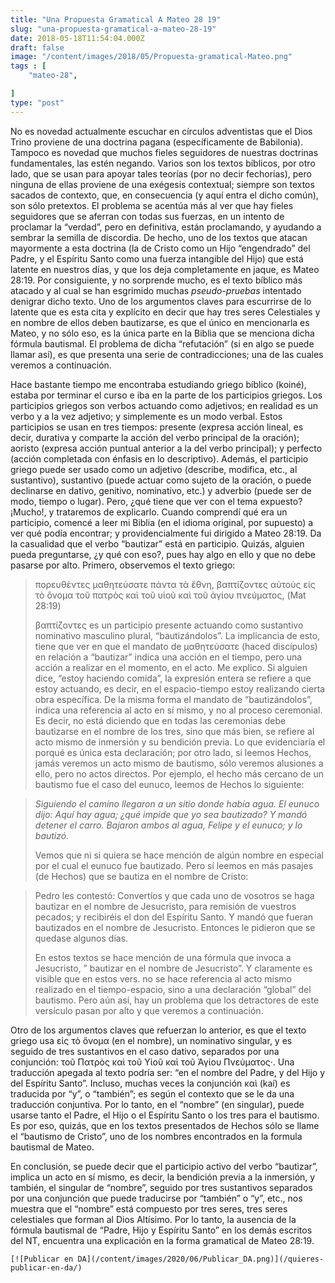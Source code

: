 ```yaml
---
title: "Una Propuesta Gramatical A Mateo 28 19"
slug: "una-propuesta-gramatical-a-mateo-28-19"
date: 2018-05-18T11:54:04.000Z
draft: false
image: "/content/images/2018/05/Propuesta-gramatical-Mateo.png"
tags : [
    "mateo-28",

]
type: "post"
---
```


   No es novedad actualmente escuchar en círculos adventistas que el Dios Trino proviene de una doctrina pagana (específicamente de Babilonia). Tampoco es novedad que muchos fieles seguidores de nuestras doctrinas fundamentales, las estén negando. Varios son los textos bíblicos, por otro lado, que se usan para apoyar tales teorías (por no decir fechorías), pero ninguna de ellas proviene de una exégesis contextual; siempre son textos sacados de contexto, que, en consecuencia (y aquí entra el dicho común), son sólo pretextos. El problema se acentúa más al ver que hay fieles seguidores que se aferran con todas sus fuerzas, en un intento de proclamar la “verdad”, pero en definitiva, están proclamando, y ayudando a sembrar la semilla de discordia. De hecho, uno de los textos que atacan mayormente a esta doctrina (la de Cristo como un Hijo “engendrado” del Padre, y el Espíritu Santo como una fuerza intangible del Hijo) que está latente en nuestros días, y que los deja completamente en jaque, es Mateo 28:19. Por consiguiente, y no sorprende mucho, es el texto bíblico más atacado y al cual se han esgrimido muchas *pseudo-pruebas* intentado denigrar dicho texto. Uno de los argumentos claves para escurrirse de lo latente que es esta cita y explícito en decir que hay tres seres Celestiales y en nombre de ellos deben bautizarse, es que el único en mencionarla es Mateo, y no sólo eso, es la única parte en la Biblia que se menciona dicha fórmula bautismal. El problema de dicha “refutación” (si en algo se puede llamar así), es que presenta una serie de contradicciones; una de las cuales veremos a continuación.

 Hace bastante tiempo me encontraba estudiando griego bíblico (koiné), estaba por terminar el curso e iba en la parte de los participios griegos. Los participios griegos son verbos actuando como adjetivos; en realidad es un verbo y a la vez adjetivo; y simplemente es un modo verbal. Estos participios se usan en tres tiempos: presente (expresa acción lineal, es decir, durativa y comparte la acción del verbo principal de la oración); aoristo (expresa acción puntual anterior a la del verbo principal); y perfecto (acción completada con énfasis en lo descriptivo). Además, el participio griego puede ser usado como un adjetivo (describe, modifica, etc., al sustantivo), sustantivo (puede actuar como sujeto de la oración, o puede declinarse en dativo, genitivo, nominativo, etc.) y adverbio (puede ser de modo, tiempo o lugar). Pero, ¿qué tiene que ver con el tema expuesto? ¡Mucho!, y trataremos de explicarlo. Cuando comprendí qué era un participio, comencé a leer mi Biblia (en el idioma original, por supuesto) a ver qué podía encontrar; y providencialmente fui dirigido a Mateo 28:19. Da la casualidad que el verbo “bautizar” está en participio. Quizás, alguien pueda preguntarse, ¿y qué con eso?, pues hay algo en ello y que no debe pasarse por alto. Primero, observemos el texto griego:

 
>  πορευθέντες μαθητεύσατε πάντα τὰ ἔθνη, βαπτίζοντες αὐτοὺς εἰς τὸ ὄνομα τοῦ πατρὸς καὶ τοῦ υἱοῦ καὶ τοῦ ἁγίου πνεύματος, (Mat 28:19)
> 
>   βαπτίζοντες es un participio presente actuando como sustantivo nominativo masculino plural, “bautizándolos”. La implicancia de esto, tiene que ver en que el mandato de μαθητεύσατε (haced discípulos) en relación a “bautizar” indica una acción en el tiempo, pero una acción a realizar en el momento, en el acto. Me explico. Si alguien dice, “estoy haciendo comida”, la expresión entera se refiere a que estoy actuando, es decir, en el espacio-tiempo estoy realizando cierta obra específica. De la misma forma el mandato de “bautizándolos”, indica una referencia al acto en sí mismo, y no al proceso ceremonial. Es decir, no está diciendo que en todas las ceremonias debe bautizarse en el nombre de los tres, sino que más bien, se refiere al acto mismo de inmersión y su bendición previa. Lo que evidenciaría el porqué es única esta declaración; por otro lado, si leemos Hechos, jamás veremos un acto mismo de bautismo, sólo veremos alusiones a ello, pero no actos directos. Por ejemplo, el hecho más cercano de un bautismo fue el caso del eunuco, leemos de Hechos lo siguiente:

 
>  *Siguiendo el camino llegaron a un sitio donde había agua. El eunuco dijo: Aquí hay agua; ¿qué impide que yo sea bautizado? Y mandó detener el carro. Bajaron ambos al agua, Felipe y el eunuco; y lo bautizó.*
> 
>   Vemos que ni si quiera se hace mención de algún nombre en especial por el cual el eunuco fue bautizado. Pero sí leemos en más pasajes (de Hechos) que se bautiza en el nombre de Cristo:

 
>  Pedro les contestó: Convertíos y que cada uno de vosotros se haga bautizar en el nombre de Jesucristo, para remisión de vuestros pecados; y recibiréis el don del Espíritu Santo. Y mandó que fueran bautizados en el nombre de Jesucristo. Entonces le pidieron que se quedase algunos días.
> 
>   En estos textos se hace mención de una fórmula que invoca a Jesucristo, ” bautizar en el nombre de Jesucristo”. Y claramente es visible que en estos vers. no se hace referencia al acto mismo realizado en el tiempo-espacio, sino a una declaración “global” del bautismo. Pero aún así, hay un problema que los detractores de este versículo pasan por alto y que veremos a continuación.

 Otro de los argumentos claves que refuerzan lo anterior, es que el texto griego usa εἰς τὸ ὄνομα (en el nombre), un nominativo singular, y es seguido de tres sustantivos en el caso dativo, separados por una conjunción: τοῦ Πατρὸς καὶ τοῦ Υἱοῦ καὶ τοῦ Ἁγίου Πνεύματος·. Una traducción apegada al texto podría ser: “en el nombre del Padre, y del Hijo y del Espíritu Santo”. Incluso, muchas veces la conjunción καὶ (kaí) es traducida por “y”, o “también”; es según el contexto que se le da una traducción conjuntiva. Por lo tanto, en el “nombre” (en singular), puede usarse tanto el Padre, el Hijo o el Espíritu Santo o los tres para el bautismo. Es por eso, quizás, que en los textos presentados de Hechos sólo se llame el “bautismo de Cristo”, uno de los nombres encontrados en la formula bautismal de Mateo.

 En conclusión, se puede decir que el participio activo del verbo “bautizar”, implica un acto en sí mismo, es decir, la bendición previa a la inmersión, y también, el singular de “nombre”, seguido por tres sustantivos separados por una conjunción que puede traducirse por “también” o “y”, etc., nos muestra que el “nombre” está compuesto por tres seres, tres seres celestiales que forman al Dios Altísimo. Por lo tanto, la ausencia de la fórmula bautismal de “Padre, Hijo y Espíritu Santo” en los demás escritos del NT, encuentra una explicación en la forma gramatical de Mateo 28:19.

    [![Publicar en DA](/content/images/2020/06/Publicar_DA.png)](/quieres-publicar-en-da/) 